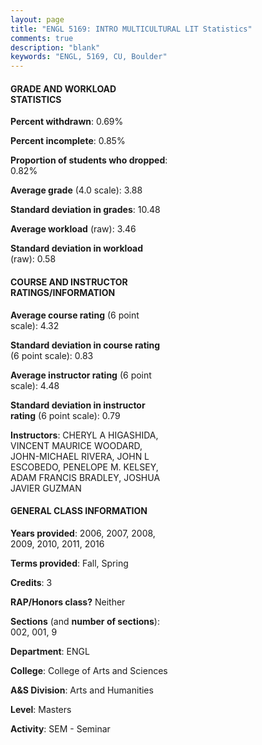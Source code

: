 ```yaml
---
layout: page
title: "ENGL 5169: INTRO MULTICULTURAL LIT Statistics"
comments: true
description: "blank"
keywords: "ENGL, 5169, CU, Boulder"
--- 
```

<head>
<script src="https://ajax.googleapis.com/ajax/libs/jquery/2.1.3/jquery.min.js"></script>
<script src="https://dl.dropboxusercontent.com/s/pc42nxpaw1ea4o9/highcharts.js?dl=0"></script>
<!-- <script src="../assets/js/highcharts.js"></script> -->
<style type="text/css">@font-face {
	font-family: "Bebas Neue";
	src: url(https://www.filehosting.org/file/details/544349/BebasNeue%20Regular.otf) format("opentype");
	}
	h1.Bebas { 
		font-family: "Bebas Neue", Verdana, Tahoma;
	}
</style>
</head>
<body>
	<div id="container" style="float: right; width: 45%; height: 88%; margin-left: 2.5%; margin-right: 2.5%;"></div>
	<script language="JavaScript">
		$(document).ready(function() {
		var chart = {type: 'column'};
		var title = {text: 'Grade Distribution'};
		var xAxis = {categories: ['A','B','C','D','F'],crosshair: true};
		var yAxis = {min: 0,title: {text: 'Percentage'}};
		var tooltip = {headerFormat: '<center><b><span style="font-size:20px">{point.key}</span></b></center>',
		               pointFormat: '<td style="padding:0"><b>{point.y:.1f}%</b></td>',
		               footerFormat: '</table>',shared: true,useHTML: true};
		var plotOptions = {column: {pointPadding: 0.0,borderWidth: 0}};  
		var credits = {enabled: false};var series= [{name: 'Percent',data: [91.67,8.33,0.0,0.0,0.0,]}];
		var json = {};
		json.chart = chart;
		json.title = title;
		json.tooltip = tooltip;
		json.xAxis = xAxis;
		json.yAxis = yAxis;  
		json.series = series;
		json.plotOptions = plotOptions;  
		json.credits = credits;
		$('#container').highcharts(json);
	});
	</script>
</body>
			   
#### GRADE AND WORKLOAD STATISTICS

**Percent withdrawn**: 0.69%

**Percent incomplete**: 0.85%

**Proportion of students who dropped**: 0.82%

**Average grade** (4.0 scale): 3.88

**Standard deviation in grades**: 10.48

**Average workload** (raw): 3.46

**Standard deviation in workload** (raw): 0.58

#### COURSE AND INSTRUCTOR RATINGS/INFORMATION

**Average course rating** (6 point scale): 4.32

**Standard deviation in course rating** (6 point scale): 0.83

**Average instructor rating** (6 point scale): 4.48

**Standard deviation in instructor rating** (6 point scale): 0.79

**Instructors**: CHERYL A HIGASHIDA, VINCENT MAURICE WOODARD, JOHN-MICHAEL RIVERA, JOHN L ESCOBEDO, PENELOPE M. KELSEY, ADAM FRANCIS BRADLEY, JOSHUA JAVIER GUZMAN

#### GENERAL CLASS INFORMATION

**Years provided**: 2006, 2007, 2008, 2009, 2010, 2011, 2016

**Terms provided**: Fall, Spring

**Credits**: 3

**RAP/Honors class?** Neither

**Sections** (and **number of sections**): 002, 001, 9

**Department**: ENGL

**College**: College of Arts and Sciences

**A&S Division**: Arts and Humanities

**Level**: Masters

**Activity**: SEM - Seminar